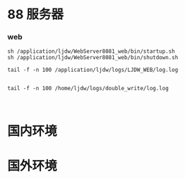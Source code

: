 # 88 服务器

### web

```shell
sh /application/ljdw/WebServer8081_web/bin/startup.sh
sh /application/ljdw/WebServer8081_web/bin/shutdown.sh

tail -f -n 100 /application/ljdw/logs/LJDW_WEB/log.log


tail -f -n 100 /home/ljdw/logs/double_write/log.log



```


# 国内环境


# 国外环境